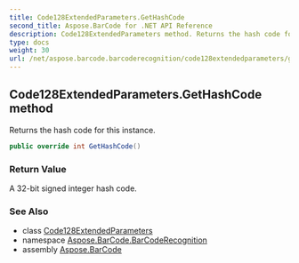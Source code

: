 ```yaml
---
title: Code128ExtendedParameters.GetHashCode
second_title: Aspose.BarCode for .NET API Reference
description: Code128ExtendedParameters method. Returns the hash code for this instance
type: docs
weight: 30
url: /net/aspose.barcode.barcoderecognition/code128extendedparameters/gethashcode/
---
```

## Code128ExtendedParameters.GetHashCode method

Returns the hash code for this instance.

```csharp
public override int GetHashCode()
```

### Return Value

A 32-bit signed integer hash code.

### See Also

* class [Code128ExtendedParameters](../)
* namespace [Aspose.BarCode.BarCodeRecognition](../../code128extendedparameters/)
* assembly [Aspose.BarCode](../../../)


